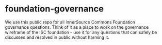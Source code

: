 # foundation-governance

We use this public repo for all InnerSource Commons Foundation governance questions. Think of it as a place to work on the governance wireframe of the ISC foundation - use it for any questions that can safely be discussed and resolved in public without harming it.  